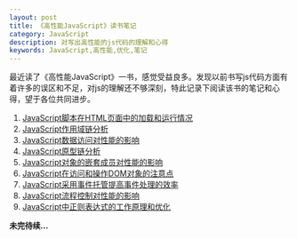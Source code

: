 ```yaml
---
layout: post
title: 《高性能JavaScript》读书笔记
category: JavaScript
description: 对写出高性能的js代码的理解和心得
keywords: JavaScript,高性能,优化,笔记
---
```


最近读了《高性能JavaScript》一书，感觉受益良多。发现以前书写js代码方面有着许多的误区和不足，对js的理解还不够深刻，特此记录下阅读该书的笔记和心得，望于各位共同进步。

1. [JavaScript脚本在HTML页面中的加载和运行情况](/2015/01/15/loading_and_execution.html)
2. [JavaScript作用域链分析](/2015/01/16/scope_chains.html)
3. [JavaScript数据访问对性能的影响](/2015/01/17/data_access.html)
4. [JavaScript原型链分析](/2015/01/19/prototype_chains.html)
5. [JavaScript对象的嵌套成员对性能的影响](/2015/01/20/nested_members.html)
6. [JavaScript在访问和操作DOM对象的注意点](/2015/01/22/dom_scripting.html)
7. [JavaScript采用事件托管提高事件处理的效率](/2015/01/23/event_delegation.html)
8. [JavaScript流程控制对性能的影响](algorithms_and_flow_control.html)
9. [JavaScript中正则表达式的工作原理和优化](regular_expression_optimization.html)

__未完待续...__

